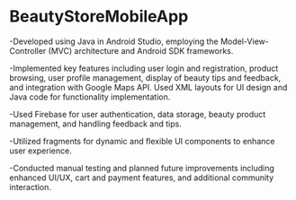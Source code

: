 # BeautyStoreMobileApp

<p>-Developed using Java in Android Studio, employing the Model-View-Controller (MVC) architecture and Android SDK frameworks.</p>
<p>-Implemented key features including user login and registration, product browsing, user profile management, display of beauty tips and feedback, and integration with Google Maps API. Used XML layouts for UI design and Java code for functionality implementation.</p>
<p>-Used Firebase for user authentication, data storage, beauty product management, and handling feedback and tips.</p>
<p>-Utilized fragments for dynamic and flexible UI components to enhance user experience.</p>
<p>-Conducted manual testing and planned future improvements including enhanced UI/UX, cart and payment features, and additional community interaction.</p>
